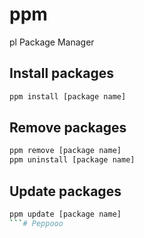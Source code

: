 # ppm
pl Package Manager

## Install packages
```sh
ppm install [package name] 
```

## Remove packages 
```sh
ppm remove [package name]
ppm uninstall [package name]
```

## Update packages
```sh
ppm update [package name]
```# Peppooo
